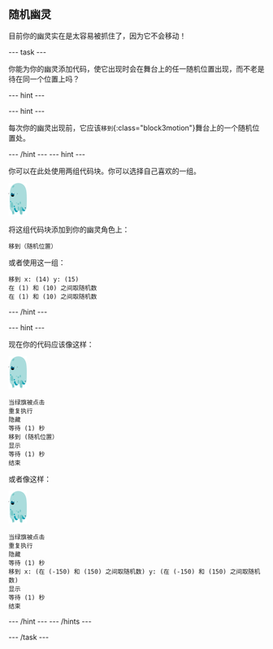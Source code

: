 ## 随机幽灵

目前你的幽灵实在是太容易被抓住了，因为它不会移动！

\--- task \---

你能为你的幽灵添加代码，使它出现时会在舞台上的任一随机位置出现，而不老是待在同一个位置上吗？

\--- hint \---

\--- hint \---

每次你的幽灵出现前，它应该`移到`{:class="block3motion"}舞台上的一个随机位置处。

\--- /hint \--- \--- hint \---

你可以在此处使用两组代码块。你可以选择自己喜欢的一组。

![幽灵角色](images/ghost-sprite.png)

将这组代码块添加到你的幽灵角色上：

```blocks3
移到（随机位置）
```

或者使用这一组：

```blocks3
移到 x: (14) y: (15)
在 (1) 和 (10) 之间取随机数
在 (1) 和 (10) 之间取随机数
```

\--- /hint \---

\--- hint \---

现在你的代码应该像这样：

![ghost-sprite](images/ghost-sprite.png)

```blocks3
当绿旗被点击
重复执行
隐藏
等待 (1) 秒
移到 (随机位置）
显示
等待 (1) 秒
结束
```

或者像这样：

![ghost-sprite](images/ghost-sprite.png)

```blocks3
当绿旗被点击
重复执行
隐藏
等待 (1) 秒
移到 x: (在 (-150) 和 (150) 之间取随机数) y: (在 (-150) 和 (150) 之间取随机数)
显示
等待 (1) 秒
结束
```

\--- /hint \--- \--- /hints \---

\--- /task \---